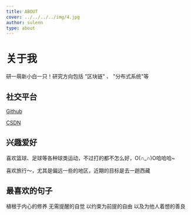 ```yaml
---
title: ABOUT
cover: ../../../../img/4.jpg
author: sulenn
type: about
---
```


# 关于我

研一萌新小白一只！研究方向包括 "区块链" 、 "分布式系统"等

## 社交平台

[Github](https://github.com/sulenn)

[CSDN](https://me.csdn.net/qiubingcsdn)

## 兴趣爱好

喜欢篮球、足球等各种球类运动，不过打的都不怎么好，O(∩_∩)O哈哈哈~

喜欢旅行～，尤其是偏远一些的地区，近期的目标是去一趟西藏

## 最喜欢的句子

植根于内心的修养 无需提醒的自觉 以约束为前提的自由 以及为他人着想的善良